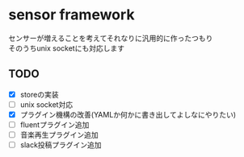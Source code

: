# sensor framework

センサーが増えることを考えてそれなりに汎用的に作ったつもり  
そのうちunix socketにも対応します  

## TODO  
- [x] storeの実装  
- [ ] unix socket対応  
- [x] プラグイン機構の改善(YAMLか何かに書き出してよしなにやりたい)  
- [ ] fluentプラグイン追加  
- [ ] 音楽再生プラグイン追加  
- [ ] slack投稿プラグイン追加  
